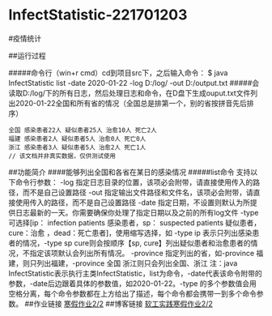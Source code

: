 # InfectStatistic-221701203
#疫情统计

##运行过程

#####命令行（win+r cmd）cd到项目src下，之后输入命令：
    $ java InfectStatistic list -date 2020-01-22 -log D:/log/ -out D:/output.txt
#####会读取D:/log/下的所有日志，然后处理日志和命令，在D盘下生成ouput.txt文件列出2020-01-22全国和所有省的情况（全国总是排第一个，别的省按拼音先后排序）

    全国 感染患者22人 疑似患者25人 治愈10人 死亡2人
    福建 感染患者2人 疑似患者5人 治愈0人 死亡0人
    浙江 感染患者3人 疑似患者5人 治愈2人 死亡1人
    // 该文档并非真实数据，仅供测试使用
##功能简介
####能够列出全国和各省在某日的感染情况
#####list命令 支持以下命令行参数：
    -log 指定日志目录的位置，该项必会附带，请直接使用传入的路径，而不是自己设置路径
    -out 指定输出文件路径和文件名，该项必会附带，请直接使用传入的路径，而不是自己设置路径
    -date 指定日期，不设置则默认为所提供日志最新的一天。你需要确保你处理了指定日期以及之前的所有log文件
    -type 可选择[ip： infection patients 感染患者，sp： suspected patients 疑似患者，cure：治愈 ，dead：死亡患者]，使用缩写选择，如 -type ip 表示只列出感染患者的情况，-type sp cure则会按顺序【sp, cure】列出疑似患者和治愈患者的情况，不指定该项默认会列出所有情况。
    -province 指定列出的省，如-province 福建，则只列出福建，-province 全国 浙江则只会列出全国、浙江
    注：java InfectStatistic表示执行主类InfectStatistic，list为命令，-date代表该命令附带的参数，-date后边跟着具体的参数值，如2020-01-22。-type 的多个参数值会用空格分离，每个命令参数都在上方给出了描述，每个命令都会携带一到多个命令参数。
##作业链接
[寒假作业2/2](https://edu.cnblogs.com/campus/fzu/2020SPRINGS/homework/10287)
##博客链接
[软工实践寒假作业2/2](https://www.cnblogs.com/xpzxh/p/12328263.html)